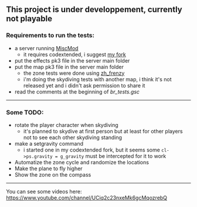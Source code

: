 ## This project is under developpement, currently not playable

### Requirements to run the tests:
- a server running [MiscMod](https://cod.pm/guide/d0da8d/installing-and-configuring-codam-miscmod)
  - it requires codextended, i suggest [my fork](https://github.com/raphael12333/codextended-server/tree/main)
- put the effects pk3 file in the server main folder
- put the map pk3 file in the server main folder
  - the zone tests were done using [zh_frenzy](https://vcodmods.com/view/zh_frenzy-by-zilch)
  - i'm doing the skydiving tests with another map, i think it's not released yet and i didn't ask permission to share it
- read the comments at the beginning of *br_tests.gsc*
___
### Some TODO:
- rotate the player character when skydiving
  - it's planned to skydive at first person but at least for other players not to see each other skydiving standing
- make a setgravity command
  - i started one in my codextended fork, but it seems some `cl->ps.gravity = g_gravity` must be intercepted for it to work
- Automatize the zone cycle and randomize the locations
- Make the plane to fly higher
- Show the zone on the compass
___
You can see some videos here: https://www.youtube.com/channel/UCiq2c23nxeMk6gcMqozrebQ
